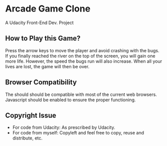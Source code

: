 # Arcade Game Clone
A Udacity Front-End Dev. Project 

## How to Play this Game?
Press the arrow keys to move the player and avoid crashing with the bugs. 
If you finally reached the river on the top of the screen, you will gain one more life. However, the speed the bugs run will also increase. 
When all your lives are lost, the game will then be over. 

## Browser Compatibility
The should should be compatible with most of the current web browsers. Javascript should be enabled to ensure the proper functioning.

## Copyright Issue
* For code from Udacity: As prescribed by Udacity.
* For code from myself: Copyleft and feel free to copy, reuse and distribute, etc.